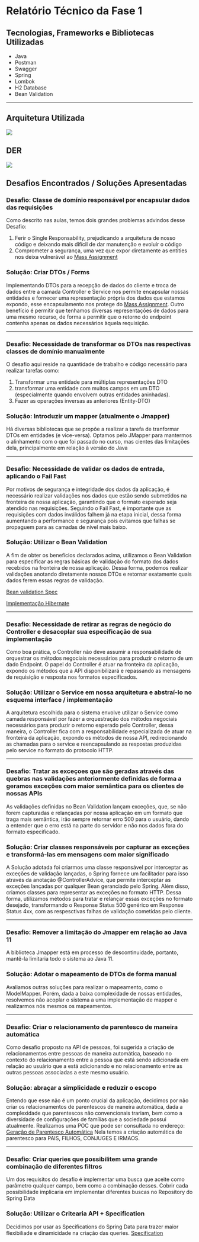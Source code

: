 # Relatório Técnico da Fase 1

## Tecnologias, Frameworks e Bibliotecas Utilizadas 
- Java
- Postman
- Swagger
- Spring
- Lombok 
- H2 Database
- Bean Validation

---

## Arquitetura Utilizada 
![](2023-06-16-20-10-00.png)

## DER 
![](ModeloDERv2.jpeg)

## Desafios Encontrados / Soluções Apresentadas
### Desafio: Classe de domínio responsável por encapsular dados das requisições 
Como descrito nas aulas, temos dois grandes problemas advindos desse Desafio: 
1. Ferir o Single Responsability, prejudicando a arquitetura de nosso código e deixando mais difícil de dar manutenção e evoluir o código
2. Comprometer a segurança, uma vez que expor diretamente as entities nos deixa vulnerável ao [Mass Assignment](https://cheatsheetseries.owasp.org/cheatsheets/Mass_Assignment_Cheat_Sheet.html)

### Solução: Criar DTOs / Forms
Implementando DTOs para a recepção de dados do cliente e troca de dados entre a camada Controller e Service nos permite encapsular nossas entidades e fornecer uma representação própria dos dados que estamos expondo, esse encapsulamento nos protege do  [Mass Assignment](https://cheatsheetseries.owasp.org/cheatsheets/Mass_Assignment_Cheat_Sheet.html).
Outro benefício é permitir que tenhamos diversas representações de dados para uma mesmo recurso, de forma a permitir que o retorno do endpoint contenha apenas os dados necessários àquela requisição.



---
### Desafio: Necessidade de transformar os DTOs nas respectivas classes de domínio manualmente  
O desafio aqui reside na quantidade de trabalho e código necessário para realizar tarefas como: 
1. Transformar uma entidade para múltiplas representações DTO
2.  transformar uma entidade com muitos campos em um DTO (especialmente quando envolvem outras entidades aninhadas).  
3.  Fazer as operações inversas as anteriores (Entity-DTO)
### Solução: Introduzir um mapper (atualmente o Jmapper)
Há diversas bibliotecas que se propõe a realizar a tarefa de tranformar DTOs em entidades (e vice-versa). Optamos pelo JMapper para mantermos o alinhamento com o que foi passado no curso, mas cientes das limitações dela, principalmente em relação à versão do Java 

---
### Desafio: Necessidade de validar os dados de entrada, aplicando o Fail Fast 
Por motivos de segurança e integridade dos dados da aplicação, é necessário realizar validações nos dados que estão sendo submetidos na fronteira de nossa aplicação, garantindo que o formato esperado seja atendido nas requisições. Seguindo o Fail Fast, é importante que as requisições com dados inválidos falhem já na etapa inicial, dessa forma aumentando a performance e segurança pois evitamos que falhas se propaguem para as camadas de nível mais baixo. 
### Solução: Utilizar o Bean Validation
A fim de obter os benefícios declarados acima, utilizamos o Bean Validation para especificar as regras básicas de validação do formato dos dados recebidos na fronteira de nossa aplicação. Dessa forma, podemos realizar validações anotando diretamente nossos DTOs e retornar exatamente quais dados ferem essas regras de validação. 

[Bean validation Spec](https://beanvalidation.org/2.0-jsr380/)

[Implementação Hibernate](https://hibernate.org/validator/)


---
### Desafio: Necessidade de retirar as regras de negócio do Controller e desacoplar sua especificação de sua implementação 
Como boa prática, o Controller não deve assumir a responsabilidade de orquestrar os métodos negociais necessários para produzir o retorno de um dado Endpoint. 
O papel do Controller é atuar na fronteira da aplicação, expondo os métodos que a API disponibilizará e repassando as mensagens de requisição e resposta nos formatos especificados. 

### Solução: Utilizar o Service em nossa arquitetura e abstraí-lo no esquema interface / implementação 
A arquitetura escolhida para o sistema envolve utilizar o Service como camada responsável por fazer a orquestração dos métodos negociais necessários para produzir o retorno esperado pelo Controller, dessa maneira, o Controller fica com a responsabilidade especializada de atuar na fronteira da aplicação, expondo os métodos de nossa API, redirecionando as chamadas para o service e reencapsulando as respostas produzidas pelo service no formato do protocolo HTTP.

---
### Desafio: Tratar as exceçoes que são geradas através das quebras nas validações anteriormente definidas de forma a geramos exceções com maior semântica para os clientes de nossas APIs
As validações definidas no Bean Validation lançam exceções, que, se não forem capturadas e relançadas por nossa aplicação em um formato que traga mais semântica, irão sempre retornar erro 500 para o usuário, dando a entender que o erro está na parte do servidor e não nos dados fora do formato especificado.
### Solução: Criar classes responsáveis por capturar as exceções e transformá-las em mensagens com maior significado
A Solução adotada foi criarmos uma classe responsável por interceptar as exceções de validação lançadas, o Spring fornece um facilitador para isso através da anotação @ControllerAdvice, que permite interceptar as exceções lançadas por qualquer Bean geranciado pelo Spring.
Além disso, criamos classes para representar as exceções no formato HTTP.
Dessa forma, utilizamos métodos para tratar e relançar essas exceções no formato desejado, transformando o Response Status 500 genérico em Response Status 4xx, com as respesctivas falhas de validação cometidas pelo cliente.

---
### Desafio: Remover a limitação do Jmapper em relação ao Java 11 
A biblioteca Jmapper está em processo de descontinuidade, portanto, mantê-la limitaria todo o sistema ao Java 11. 

### Solução: Adotar o mapeamento de DTOs de forma manual 
Avaliamos outras soluções para realizar o mapeamento, como o ModelMapper. Porém, dada a baixa complexidade de nossas entidades, resolvemos não acoplar o sistema a uma implementação de mapper e realizarmos nós mesmos os mapeamentos. 

---
### Desafio: Criar o relacionamento de parentesco de maneira automática
Como desafio proposto na API de pessoas, foi sugerida a criação de relacionamentos entre pessoas de maneira automática, baseado no contexto do relacionamento entre a pessoa que está sendo adicionada em relação ao usuário que a está adicionando e no relacionamento entre as outras pessoas associadas a este mesmo usuário.

### Solução: abraçar a simplicidade e reduzir o escopo 
Entendo que esse não é um ponto crucial da aplicação, decidimos por não criar os relacionamentos de parentescos de maneira automática, dada a complexidade que parentescos não convencionais trariam, bem como a diversidade de configurações de famílias que a sociedade possui atualmente. Realizamos uma POC que pode ser consultada no endereço: [Geração de Parentesco Automática](https://github.com/vitorAlves1992/TechChallengeFiap/tree/gerenciarParenteAutomaticamente) Nela temos a criação automática de parentesco para PAIS, FILHOS, CONJUGES E IRMAOS. 

---

### Desafio: Criar queries que possibilitem uma grande combinação de diferentes filtros 
Um dos requisitos do desafio é implementar uma busca que aceite como parâmetro qualquer campo, bem como a combinação desses. Cobrir cada possibilidade implicaria em implementar diferentes buscas no Repository do Spring Data 

### Solução: Utilizar o Critearia API + Specification 
Decidimos por usar as Specifications do Spring Data para trazer maior flexibiliade e dinamicidade na criação das queries. 
[Specification](https://reflectoring.io/spring-data-specifications/)